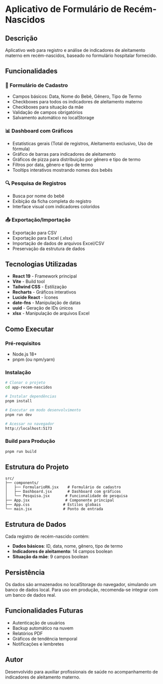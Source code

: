 # Aplicativo de Formulário de Recém-Nascidos

## Descrição
Aplicativo web para registro e análise de indicadores de aleitamento materno em recém-nascidos, baseado no formulário hospitalar fornecido.

## Funcionalidades

### 📝 Formulário de Cadastro
- Campos básicos: Data, Nome do Bebê, Gênero, Tipo de Termo
- Checkboxes para todos os indicadores de aleitamento materno
- Checkboxes para situação da mãe
- Validação de campos obrigatórios
- Salvamento automático no localStorage

### 📊 Dashboard com Gráficos
- Estatísticas gerais (Total de registros, Aleitamento exclusivo, Uso de fórmula)
- Gráfico de barras para indicadores de aleitamento
- Gráficos de pizza para distribuição por gênero e tipo de termo
- Filtros por data, gênero e tipo de termo
- Tooltips interativos mostrando nomes dos bebês

### 🔍 Pesquisa de Registros
- Busca por nome do bebê
- Exibição da ficha completa do registro
- Interface visual com indicadores coloridos

### 📤 Exportação/Importação
- Exportação para CSV
- Exportação para Excel (.xlsx)
- Importação de dados de arquivos Excel/CSV
- Preservação da estrutura de dados

## Tecnologias Utilizadas
- **React 19** - Framework principal
- **Vite** - Build tool
- **Tailwind CSS** - Estilização
- **Recharts** - Gráficos interativos
- **Lucide React** - Ícones
- **date-fns** - Manipulação de datas
- **uuid** - Geração de IDs únicos
- **xlsx** - Manipulação de arquivos Excel

## Como Executar

### Pré-requisitos
- Node.js 18+
- pnpm (ou npm/yarn)

### Instalação
```bash
# Clonar o projeto
cd app-recem-nascidos

# Instalar dependências
pnpm install

# Executar em modo desenvolvimento
pnpm run dev

# Acessar no navegador
http://localhost:5173
```

### Build para Produção
```bash
pnpm run build
```

## Estrutura do Projeto
```
src/
├── components/
│   ├── FormularioRN.jsx    # Formulário de cadastro
│   ├── Dashboard.jsx       # Dashboard com gráficos
│   └── Pesquisa.jsx       # Funcionalidade de pesquisa
├── App.jsx                # Componente principal
├── App.css               # Estilos globais
└── main.jsx              # Ponto de entrada
```

## Estrutura de Dados
Cada registro de recém-nascido contém:
- **Dados básicos**: ID, data, nome, gênero, tipo de termo
- **Indicadores de aleitamento**: 14 campos boolean
- **Situação da mãe**: 9 campos boolean

## Persistência
Os dados são armazenados no localStorage do navegador, simulando um banco de dados local. Para uso em produção, recomenda-se integrar com um banco de dados real.

## Funcionalidades Futuras
- Autenticação de usuários
- Backup automático na nuvem
- Relatórios PDF
- Gráficos de tendência temporal
- Notificações e lembretes

## Autor
Desenvolvido para auxiliar profissionais de saúde no acompanhamento de indicadores de aleitamento materno.

